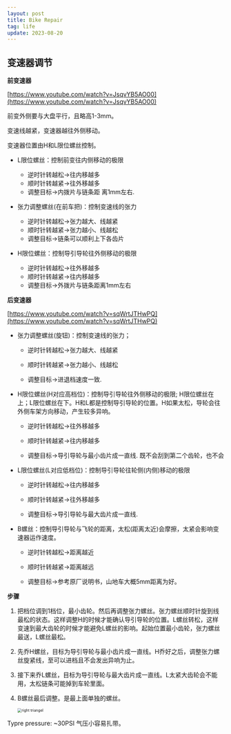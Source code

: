 ```yaml
---
layout: post
title: Bike Repair
tag: life
update: 2023-08-20
---
```


## 变速器调节

**前变速器**

[https://www.youtube.com/watch?v=JsqvYB5AO00](https://www.youtube.com/watch?v=JsqvYB5AO00)

前变外侧要与大盘平行，且略高1-3mm。

变速线越紧，变速器越往外侧移动。

变速器位置由H和L限位螺丝控制。

-   L限位螺丝：控制前变往内侧移动的极限
    -    逆时针转越松→往内移越多
    -   顺时针转越紧→往外移越多
    -   调整目标→内拨片与链条距 离1mm左右.

-   张力调整螺丝(在前车把)：控制变速线的张力
    -   逆时针转越松→张力越大、线越紧
    -   顺时针转越紧→张力越小、线越松
    -   调整目标→链条可以顺利上下各齿片

-   H限位螺丝：控制导引导轮往外侧移动的极限
    -   逆时针转越松→往外移越多
    -   顺时针转越紧→往内移越多
    -   调整目标→外拨片与链条距离1mm左右



**后变速器**

[https://www.youtube.com/watch?v=sqWrtJTHwPQ](https://www.youtube.com/watch?v=sqWrtJTHwPQ)

-   张力调整螺丝(旋钮)：控制变速线的张力；

    -   逆时针转越松→张力越大、线越紧

    -   顺时针转越紧→张力越小、线越松

    -   调整目标→进退档速度一致. 

-   H限位螺丝(H对应高档位)：控制导引导轮往外侧移动的极限; H限位螺丝在上；L限位螺丝在下。H和L都是控制导引导轮的位置。H如果太松，导轮会往外侧车架方向移动，产生较多异响。

    -   逆时针转越松→往外移越多

    -   顺时针转越紧→往内移越多

    -   调整目标→导引导轮与最小齿片成一直线. 既不会刮到第二个齿轮，也不会

-   L限位螺丝(L对应低档位)：控制导引导轮往轮侧(内侧)移动的极限

    -   逆时针转越松→往内移越多

    -   顺时针转越紧→往外移越多

    -   调整目标→导引导轮与最大齿片成一直线.

-   B螺丝：控制导引导轮与飞轮的距离，太松(距离太近)会摩擦，太紧会影响变速器运作速度。

    -   逆时针转越松→距离越近

    -   顺时针转越紧→距离越远

    -   调整目标→参考原厂说明书，山地车大概5mm距离为好。

**步骤**

1.   把档位调到1档位，最小齿轮。然后再调整张力螺丝。张力螺丝顺时针旋到线最松的状态。这样调整H的时候才能确认导引导轮的位置。L螺丝转松，这样变速到最大齿轮的时候才能避免L螺丝的影响。起始位置最小齿轮，张力螺丝最送，L螺丝最松。

2.   先乔H螺丝，目标为导引导轮与最小齿片成一直线。H乔好之后，调整张力螺丝旋紧线，至可以进档且不会发出异响为止。

3.   接下来乔L螺丝，目标为导引导轮与最大齿片成一直线。L太紧大齿轮会不能用，太松链条可能掉到车轮里面。

4.   B螺丝最后调整。是最上面单独的螺丝。

     <img src="{{ site.baseurl}}/images/B螺丝.png" alt="right triangel" style="zoom:60%;" />



Typre pressure: ~30PSI 气压小容易扎带。